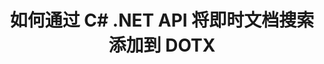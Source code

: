 ---
############################# Static ############################
layout: "auto-gen-gist"
draft: false
path: "zh/search/net/document/dotx/"
otherformats: PDF DOC DOT DOCX DOCM DOTM TXT ODT OTT RTF XLS XLT XLSX XLSM XLSB XLTX XLTM XLA XLAM ODS OTS CSV TSV XML PPT PPS POT PPTX PPTM POTX POTM PPSX PPSM ODP PST OST EML EMLX MSG ONE ZIP XHTML MHTML MD CHM EPUB  FB2 

############################# Head ############################
head_title: "在 .NET 应用程序中创建和添加文档搜索和索引"
head_description: "GroupDocs.Search .NET API 允许在 .NET 应用程序中添加即时文档搜索支持格式，如 PDF DOC、DOCX、RTF、XLSX、CSV、PPTX 和电子邮件消息。"

############################# Header ############################
title: "如何通过 C# .NET API 将即时文档搜索添加到 DOTX"
description: "GroupDocs.Search .NET API 允许开发人员向他们的应用程序添加强大的文档搜索和索引功能。 它支持 PDF DOC、DOCX、RTF、XLSX、CSV、PPT、PPTX、MSG、EML 等文档。"

######################### Download Button #######################
button:
    enable: true

############################# About ############################
about:
    enable: true
    title: "如何使用 .NET API 创建和添加文档搜索和索引？"
    content: |
       此页面将帮助用户了解如何在自己的应用程序中添加文档搜索和索引功能，而无需付出任何努力和成本。索引是搜索引擎使用的过程，通过该过程组织和结构化数据，以便生成相关的搜索结果。目的是快速准确地查找和显示与用户查询相关的信息。 GroupDocs.Search for .NET 是功能强大的高性能文档搜索 API，它使软件开发人员能够在他们自己的应用程序中基于模糊和同义词算法执行高级搜索和索引操作。它不需要在用户的机器上安装任何第三方工具或外部软件。它支持一些最常用的文档格式，例如 PDF、HTML、Outlook 电子邮件、Microsoft Office Word、Excel 工作表、PowerPoint 演示文稿、Outlook MSG、PST 等等。支持简单词、布尔、正则表达式搜索、区分大小写搜索、灵活模糊、同义词、同音字、通配符、分块搜索、对象类型搜索、设置数据范围等多种搜索。

############################# content ############################
steps:
    enable: true
    block:
    - title_left: "通过 .NET API 为 DOTX 文档创建搜索索引"
      content_left: |
       GroupDocs.Search .NET API 为在您自己的应用程序中创建新索引或打开现有搜索索引提供了完整支持。 下面的 C# 代码示例展示了如何仅使用几行代码来创建新索引和打开现有索引。 

      title_right: "如何创建新的或打开现有的搜索索引"
      content_right: |
         * 首先，您需要指定索引文件夹的路径
         * 创建 [Index](https://apireference.groupdocs.com/search/net/groupdocs.search/index/constructors/2) 类的实例
         * 以上将在内存或磁盘上创建索引，也可以打开现有索引。
       
      gisthash: "9651c19a9436afee860b7f39197f8399"
      gistfile: "create_or_open_new_search_index.cs"

    - title_left: "如何将 DOTX 文档同步添加到搜索索引"
      content_left: |
       GroupDocs.Search .NET 允许软件开发人员在他们自己的 .NET 应用程序中同步执行文档索引。 下面的 C# .NET 代码示例展示了如何轻松地同步执行索引。

      title_right: "通过 C# 同步文档索引"
      content_right: |
        * 首先，您需要指定索引文件夹的路径
        * 指定包含要搜索的文档的文件夹的路径
        * 创建 [Index(indexFolder)](https://apireference.groupdocs.com/search/net/groupdocs.search.indexrepository/search/methods/2) 类的实例
        * 以上将在内存或磁盘上创建索引或打开现有索引。
        * 从指定文件夹同步索引文档
     
      gisthash: "1c5f672c83e741280fd24c58fe51f707"
      gistfile: "add_files_synchronously_to_indexing.cs"
      
    - title_left: "通过 .NET 异步执行文档索引"
      content_left: |
        GroupDocs.Search .NET 使计算机程序员能够在他们自己的 .NET 应用程序中执行异步文档索引。 下面的 .NET 代码示例展示了如何通过几行代码实现异步文档索引。

      title_right: "通过 C# 异步 DOTX 文档索引"
      content_right: |
        * 首先，您需要指定索引文件夹的路径
        * 指定包含要搜索的文档的文件夹的路径
        * 创建 [Index(indexFolder)](https://apireference.groupdocs.com/search/net/groupdocs.search.indexrepository/search/methods/2) 类的实例
        * 订阅活动
        * 需要编写代码指示操作完成
        * 设置异步索引的标志
        * 从指定文件夹异步索引文档
     
      gisthash: "1c5f672c83e741280fd24c58fe51f707"
      gistfile: "add_files_asynchronously_to_indexing.cs"

    - title_left: "如何在 DOTX Docs .NET 中使用和突出显示搜索结果"
      content_left: |
       GroupDocs.Search .NET API 允许程序员解释搜索结果并通过找到的文档的简单列表或找到的单词和短语来显示结果。 您还可以轻松突出显示文档的文本。 以下 .NET 代码示例展示了如何仅用几行代码列出找到的文档并突出显示搜索结果。

      title_right: "通过 C# 在 DOTX 文件中突出显示搜索结果 "
      content_right: |
        * 在索引中执行搜索
        * 搜索成功后，打印结果
        * 遍历文档并显示找到的文档
        * 突出显示文本中的出现
        * 生成带有突出显示的搜索结果的输出 HTML 格式文档
     
      gisthash: "a5d1ad6eedd2acf12a33b541e763cdb4"
      gistfile: "how_to_list_search_result.cs"

    - title_left: "系统要求"
      content_left: |
       所有主要平台和操作系统都支持 GroupDocs.Search for .NET。 如需完整的系统要求指南，请在执行以下代码之前访问 [系统要求](https://docs.groupdocs.com/search/net/system-requirements/)，请确保您已安装以下先决条件 系统：
         * 操作系统：Microsoft Windows、Linux、MacOS
         * 开发环境：Visual Studio、Xamarin、MonoDevelop 等
         * 框架：.NET Framework、.NET Standard、.NET Core、Mono
         * 获取最新版本的 GroupDocs。从 [NuGet](https://www.nuget.org/packages/GroupDocs.search/) 搜索 .NET API
        
      title_right: "为什么使用 GroupDocs.Assembly"
      content_right: |
        * 在内存和磁盘上创建搜索索引。
        * 从文件、流或结构索引的能力。
        * 受密码保护的文档索引支持。
        * 支持合并多个索引。
        * 在搜索索引期间过滤文档。
        * 搜索期间的拼写检查支持。
        * 完全支持混合字符
        * 将不同类型的搜索组合到一个搜索查询中。
        * 简单的单词和正则表达式搜索支持
        * 完全支持搜索查询中的别名替换。

demos:
    enable: true
        

more_formats:
    enable: true


back_to_top:
    enable: true
---
